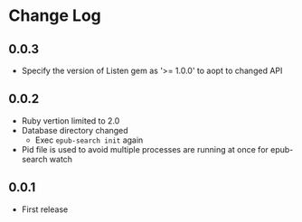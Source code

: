 Change Log
==========

0.0.3
-----
* Specify the version of Listen gem as '>= 1.0.0' to aopt to changed API

0.0.2
-----
* Ruby vertion limited to 2.0
* Database directory changed
  * Exec `epub-search init` again
* Pid file is used to avoid multiple processes are running at once for epub-search watch

0.0.1
-----
* First release
